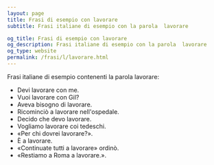 ```yaml
---
layout: page
title: Frasi di esempio con lavorare 
subtitle: Frasi italiane di esempio con la parola  lavorare

og_title: Frasi di esempio con lavorare 
og_description: Frasi italiane di esempio con la parola  lavorare
og_type: website
permalink: /frasi/l/lavorare.html
---
```


Frasi italiane di esempio contenenti la parola lavorare:


- Devi lavorare con me.
- Vuoi lavorare con Gil?
- Aveva bisogno di lavorare.
- Ricominciò a lavorare nell'ospedale.
- Decido che devo lavorare.
- Vogliamo lavorare coi tedeschi.
- «Per chi dovrei lavorare?».
- È a lavorare.
- «Continuate tutti a lavorare» ordinò.
- «Restiamo a Roma a lavorare.».
